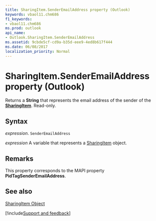 ```yaml
---
title: SharingItem.SenderEmailAddress property (Outlook)
keywords: vbaol11.chm686
f1_keywords:
- vbaol11.chm686
ms.prod: outlook
api_name:
- Outlook.SharingItem.SenderEmailAddress
ms.assetid: 9cbde5cf-cd9a-b35d-eee9-4ed8b617f444
ms.date: 06/08/2017
localization_priority: Normal
---
```



# SharingItem.SenderEmailAddress property (Outlook)

Returns a **String** that represents the email address of the sender of the **[SharingItem](Outlook.SharingItem.md)**. Read-only.


## Syntax

_expression_. `SenderEmailAddress`

_expression_ A variable that represents a [SharingItem](Outlook.SharingItem.md) object.


## Remarks

This property corresponds to the MAPI property  **PidTagSenderEmailAddress**.


## See also


[SharingItem Object](Outlook.SharingItem.md)

[!include[Support and feedback](~/includes/feedback-boilerplate.md)]